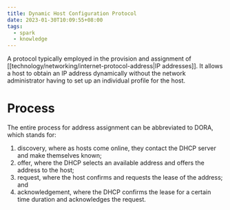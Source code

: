```yaml
---
title: Dynamic Host Configuration Protocol
date: 2023-01-30T10:09:55+08:00
tags:
  - spark
  - knowledge
---
```


A protocol typically employed in the provision and assignment of [[technology/networking/internet-protocol-address|IP addresses]]. It allows a host to obtain an IP address dynamically without the network administrator having to set up an individual profile for the host.

# Process

The entire process for address assignment can be abbreviated to DORA, which stands for:
1. discovery, where as hosts come online, they contact the DHCP server and make themselves known;
2. offer, where the DHCP selects an available address and offers the address to the host;
3. request, where the host confirms and requests the lease of the address; and
4. acknowledgement, where the DHCP confirms the lease for a certain time duration and acknowledges the request.
